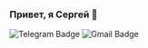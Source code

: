 ### Привет, я Сергей 👋
<div id="badges" >
  <a style="text-decoration: none" href="https://t.me/Simplegood42"><img src="https://img.shields.io/badge/telegram-blue?logo=telegram&labelColor=white" alt="Telegram Badge"/></a>
  <a style="text-decoration: none" href="mailto:sssssmishko75800@gmail.com"><img src="https://img.shields.io/badge/gmail-coral?logo=gmail&labelColor=white" alt="Gmail Badge"/></a>
</div>
